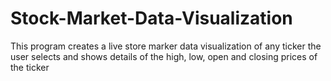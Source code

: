 # Stock-Market-Data-Visualization
This program creates a live store marker data visualization of any ticker the user selects and shows details of the high, low, open and closing prices of the ticker
